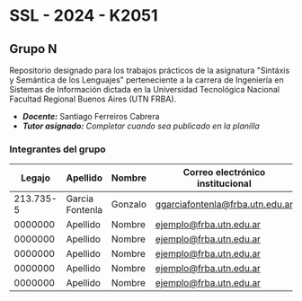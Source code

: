 # SSL - 2024 - K2051
## Grupo N
Repositorio designado para los trabajos prácticos de la asignatura "Sintáxis y Semántica de los Lenguajes" perteneciente a la carrera de Ingeniería en Sistemas de Información dictada en la Universidad Tecnológica Nacional Facultad Regional Buenos Aires (UTN FRBA).

- ***Docente:*** Santiago Ferreiros Cabrera
- ***Tutor asignado:*** *Completar cuando sea publicado en la planilla*

### Integrantes del grupo
| Legajo  | Apellido | Nombre | Correo electrónico institucional |
| ------- | -------- | ------ | -------------------------------- |
| 213.735-5 | Garcia Fontenla | Gonzalo | ggarciafontenla@frba.utn.edu.ar          |
| 0000000 | Apellido | Nombre | ejemplo@frba.utn.edu.ar          |
| 0000000 | Apellido | Nombre | ejemplo@frba.utn.edu.ar          |
| 0000000 | Apellido | Nombre | ejemplo@frba.utn.edu.ar          |
| 0000000 | Apellido | Nombre | ejemplo@frba.utn.edu.ar          |
| 0000000 | Apellido | Nombre | ejemplo@frba.utn.edu.ar          |

